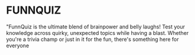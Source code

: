# FUNNQUIZ
"FunnQuiz is the ultimate blend of brainpower and belly laughs! Test your knowledge across quirky, unexpected topics while having a blast. Whether you're a trivia champ or just in it for the fun, there's something here for everyone
